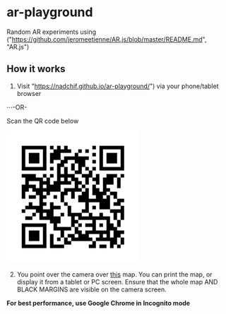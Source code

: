 # ar-playground
Random AR experiments using ("https://github.com/jeromeetienne/AR.js/blob/master/README.md", "AR.js")


## How it works
1. Visit "https://nadchif.github.io/ar-playground/") via your phone/tablet browser

⋅⋅⋅-OR-

Scan the QR code below

![QR picture](https://github.com/nadchif/ar-playground/blob/master/assets/experience/qr.png)


2. You point over the camera over [this](https://raw.githubusercontent.com/nadchif/ar-playground/master/assets/experience/pattern-map.png) map. You can print the map, or display it from a tablet or PC screen. Ensure that the whole map AND BLACK MARGINS are visible on the camera screen.

**For best performance, use Google Chrome in Incognito mode**

